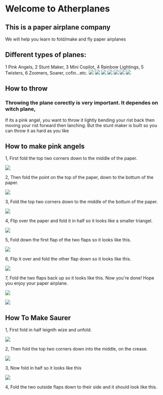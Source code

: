 # Welcome to Atherplanes
## This is a paper airplane company
We will help you learn to fold/make and fly paper airplanes
## Different types of planes:
1 Pink Angels, 2 Stunt Maker, 3 Mini Copilot, 4 Rainbow Lightings, 5 Twisters, 6 Zoomers, Soarer, cofin...etc.
![](./IMG_2440.JPG) ![](./IMG_2454.JPG) ![](./IMG_2451.JPG) ![](./IMG_2447.JPG) ![](./image0.jpeg) ![](./image1.jpeg) 
![](./IMG_2522) 
## How to throw
### Throwing the plane corectly is very important. It dependes on witch plane, 
If its a pink angel, you want to throw it lightly bending your rist back then moving your rist forward then lanching.
But the stunt maker is built so you can throw it as hard as you like

## How to make pink angels

1, First fold the top two corners down to the middle of the paper.

![](./IMG_2503.JPG)

2, Then fold the point on the top of the paper, down to the bottum of the paper.

![](./IMG_2504.JPG)

3, Fold the top two corners down to the middle of the bottum of the paper.

![](./IMG_2506.JPG)

4, Flip over the paper and fold it in half so it looks like a smaller triangel.

![](./IMG_2517.JPG)

5, Fold down the first flap of the two flaps so it looks like this.

![](./IMG_2519.JPG)

6, Flip it over and fold the other flap down so it looks like this.

![](./IMG_2526.JPG)

7, Fold the two flaps back up so it looks like this. Now you're done! Hope you enjoy your paper airplane.

![](./IMG_2529.JPG)

![](./IMG_2530.JPG)


## How To Make Saurer

1, First fold in half leignth wize and unfold.

![](./IMG_2533.JPG)

2, Then fold the top two corners down into the middle, on the crease.

![](./IMG_2538.JPG)

3, Now fold in half so it looks like this

![](./IMG_2560.JPG)

4, Fold the two outside flaps down to their side and it should look like this.





























